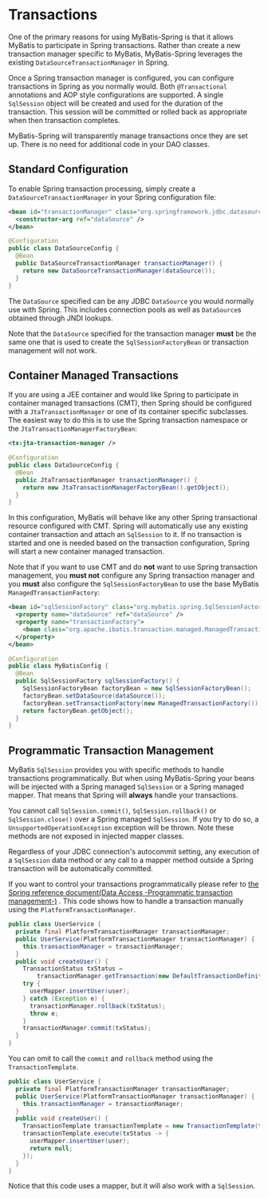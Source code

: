 <a name="Transactions"></a>

# Transactions

One of the primary reasons for using MyBatis-Spring is that it allows MyBatis to participate in Spring transactions.
Rather than create a new transaction manager specific to MyBatis, MyBatis-Spring leverages the
existing `DataSourceTransactionManager` in Spring.

Once a Spring transaction manager is configured, you can configure transactions in Spring as you normally would.
Both `@Transactional` annotations and AOP style configurations are supported. A single `SqlSession` object will be
created and used for the duration of the transaction. This session will be committed or rolled back as appropriate when
then transaction completes.

MyBatis-Spring will transparently manage transactions once they are set up. There is no need for additional code in your
DAO classes.

<a name="configuration"></a>

## Standard Configuration

To enable Spring transaction processing, simply create a `DataSourceTransactionManager` in your Spring configuration
file:

```xml
<bean id="transactionManager" class="org.springframework.jdbc.datasource.DataSourceTransactionManager">
  <constructor-arg ref="dataSource" />
</bean>
```

```java
@Configuration
public class DataSourceConfig {
  @Bean
  public DataSourceTransactionManager transactionManager() {
    return new DataSourceTransactionManager(dataSource());
  }
}
```

The `DataSource` specified can be any JDBC `DataSource` you would normally use with Spring. This includes connection
pools as well as `DataSource`s obtained through JNDI lookups.

Note that the `DataSource` specified for the transaction manager **must** be the same one that is used to create
the `SqlSessionFactoryBean` or transaction management will not work.

<a name="container"></a>

## Container Managed Transactions

If you are using a JEE container and would like Spring to participate in container managed transactions (CMT), then
Spring should be configured with a `JtaTransactionManager` or one of its container specific subclasses. The easiest way
to do this is to use the Spring transaction namespace or the `JtaTransactionManagerFactoryBean`:

```xml
<tx:jta-transaction-manager />
```

```java
@Configuration
public class DataSourceConfig {
  @Bean
  public JtaTransactionManager transactionManager() {
    return new JtaTransactionManagerFactoryBean().getObject();
  }
}
```

In this configuration, MyBatis will behave like any other Spring transactional resource configured with CMT. Spring will
automatically use any existing container transaction and attach an `SqlSession` to it. If no transaction is started and
one is needed based on the transaction configuration, Spring will start a new container managed transaction.

Note that if you want to use CMT and do **not** want to use Spring transaction management, you **must not** configure
any Spring transaction manager and you **must** also configure the `SqlSessionFactoryBean` to use the base
MyBatis `ManagedTransactionFactory`:

```xml
<bean id="sqlSessionFactory" class="org.mybatis.spring.SqlSessionFactoryBean">
  <property name="dataSource" ref="dataSource" />
  <property name="transactionFactory">
    <bean class="org.apache.ibatis.transaction.managed.ManagedTransactionFactory" />
  </property>
</bean>
```

```java
@Configuration
public class MyBatisConfig {
  @Bean
  public SqlSessionFactory sqlSessionFactory() {
    SqlSessionFactoryBean factoryBean = new SqlSessionFactoryBean();
    factoryBean.setDataSource(dataSource());
    factoryBean.setTransactionFactory(new ManagedTransactionFactory());
    return factoryBean.getObject();
  }
}
```

<a name="programmatic"></a>

## Programmatic Transaction Management

MyBatis `SqlSession` provides you with specific methods to handle transactions programmatically. But when using
MyBatis-Spring your beans will be injected with a Spring managed `SqlSession` or a Spring managed mapper. That means
that Spring will **always** handle your transactions.

You cannot call `SqlSession.commit()`, `SqlSession.rollback()` or `SqlSession.close()` over a Spring
managed `SqlSession`. If you try to do so, a `UnsupportedOperationException` exception will be thrown. Note these
methods are not exposed in injected mapper classes.

Regardless of your JDBC connection's autocommit setting, any execution of a `SqlSession` data method or any call to a
mapper method outside a Spring transaction will be automatically committed.

If you want to control your transactions programmatically please refer
to [the Spring reference document(Data Access -Programmatic transaction management-)](https://docs.spring.io/spring/docs/current/spring-framework-reference/data-access.html#transaction-programmatic)
. This code shows how to handle a transaction manually using the `PlatformTransactionManager`.

```java
public class UserService {
  private final PlatformTransactionManager transactionManager;
  public UserService(PlatformTransactionManager transactionManager) {
    this.transactionManager = transactionManager;
  }
  public void createUser() {
    TransactionStatus txStatus =
        transactionManager.getTransaction(new DefaultTransactionDefinition());
    try {
      userMapper.insertUser(user);
    } catch (Exception e) {
      transactionManager.rollback(txStatus);
      throw e;
    }
    transactionManager.commit(txStatus);
  }
}
```

You can omit to call the `commit` and `rollback` method using the `TransactionTemplate`.

```java
public class UserService {
  private final PlatformTransactionManager transactionManager;
  public UserService(PlatformTransactionManager transactionManager) {
    this.transactionManager = transactionManager;
  }
  public void createUser() {
    TransactionTemplate transactionTemplate = new TransactionTemplate(transactionManager);
    transactionTemplate.execute(txStatus -> {
      userMapper.insertUser(user);
      return null;
    });
  }
}
```

Notice that this code uses a mapper, but it will also work with a `SqlSession`.
